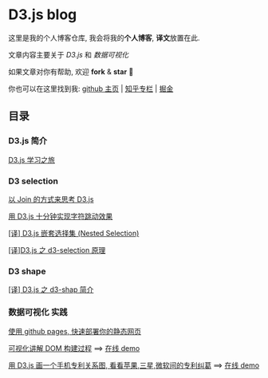 # D3.js blog

这里是我的个人博客仓库, 我会将我的**个人博客**, **译文**放置在此.

文章内容主要关于 _D3.js_ 和 _数据可视化_

如果文章对你有帮助, 欢迎 **fork** & **star** :tada:

你也可以在这里找到我: [github 主页](https://github.com/ssthouse) | [知乎专栏](https://zhuanlan.zhihu.com/c_196857379) | [掘金](https://juejin.im/user/57bc46c8efa631005a891573/posts)

## 目录

### D3.js 简介

[D3.js 学习之旅](https://github.com/ssthouse/d3-blog/blob/master/d3-guide/d3_roadmap_cn.md)

### D3 selection

[以 Join 的方式来思考 D3.js](https://github.com/ssthouse/d3-blog/blob/master/thinking-with-join/thinking-with-join.md)

[用 D3.js 十分钟实现字符跳动效果](https://github.com/ssthouse/d3-blog/blob/master/charactor-jump/charactor-jump.md)

[[译] D3.js 嵌套选择集 (Nested Selection)](https://github.com/ssthouse/d3-blog/blob/master/nested-selection/blog.md)

[[译]D3.js 之 d3-selection 原理](https://github.com/ssthouse/d3-blog/blob/master/how-selections-work/blog.md)

### D3 shape

[[译] D3.js 之 d3-shap 简介](https://github.com/ssthouse/d3-blog/blob/master/d3-shape-intro/blog.md)

### 数据可视化 实践

[使用 github pages, 快速部署你的静态网页](https://github.com/ssthouse/d3-blog/blob/master/use-github-page-efficiently/blog.md)

[可视化讲解 DOM 构建过程](https://github.com/ssthouse/d3-blog/blob/master/dom-render/blog.md) ==> [在线 demo](https://ssthouse.github.io/visual-explain/#/list/domRender)

[用 D3.js 画一个手机专利关系图, 看看苹果,三星,微软间的专利纠葛](https://github.com/ssthouse/d3-blog/blob/master/mobile-patent-suit/blog.md) ==> [在线 demo](https://ssthouse.github.io/visual-explain/#/list/patent-suit)
